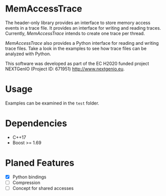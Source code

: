 # MemAccessTrace

The header-only library provides an interface to store memory access events in a trace file.
It provides an interface for writing and reading traces.
Currently, *MemAccessTrace* intends to create one trace per thread. 

*MemAccessTrace* also provides a Python interface for reading and writing trace files.
Take a look in the examples to see how trace files can be analyzed with Python.

This software was developed as part of the EC H2020 funded project NEXTGenIO (Project ID: 671951) http://www.nextgenio.eu.

# Usage
Examples can be examined in the `test` folder.

# Dependencies
* C++17
* Boost >= 1.69

# Planed Features
- [x] Python bindings
- [ ] Compression
- [ ] Concept for shared accesses
